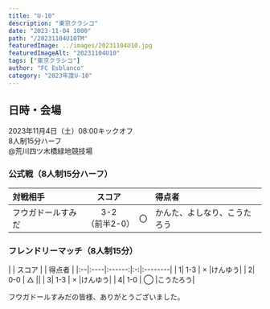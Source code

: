 ```yaml
---
title: "U-10"
description: "東京クラシコ"
date: "2023-11-04 1000"
path: "/20231104U10TM"
featuredImage: ../images/20231104U10.jpg
featuredImageAlt: "20231104U10"
tags: ["東京クラシコ"]
author: "FC Esblanco"
category: "2023年度U-10"
---
```


## 日時・会場

2023年11月4日（土）08:00キックオフ<br>
8人制15分ハーフ  
@荒川四ツ木橋緑地競技場  


### 公式戦（8人制15分ハーフ）

| 対戦相手| スコア |   | 得点者  |
|:----|:------:|:-:|:--------|
| フウガドールすみだ| 3-2<br>（前半2-0） | 〇 |かんた、よしなり、こうたろう|

### フレンドリーマッチ（8人制15分）

| | スコア |   | 得点者  |
|:--|:----|:------:|:-:|:--------|
| 1| 1-3 | × |けんゆう|
| 2| 0-0 | △ ||
| 3| 1-3 | × |けんゆう|
| 4| 1-0 | ◯ |こうたろう|

フウガドールすみだの皆様、ありがとうございました。